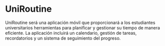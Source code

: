 # UniRoutine
UniRoutine será una aplicación móvil que proporcionará a los estudiantes universitarios herramientas para planificar y gestionar su tiempo de manera eficiente. La aplicación incluirá un calendario, gestión de tareas, recordatorios y un sistema de seguimiento del progreso.
